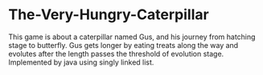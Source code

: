 # The-Very-Hungry-Caterpillar
This game is about a caterpillar named Gus, and his journey from hatching stage to butterfly. Gus  gets longer by eating treats along the way and evolutes after the length passes the threshold of  evolution stage. Implemented by java using singly linked list. 
